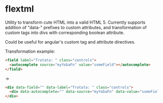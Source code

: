 flextml
=======

Utility to transform cute HTML into a valid HTML 5.
Currently supports addition of "data-" prefixes to custom attributes,
and transformation of custom tags into divs with corresponding boolean attribute.

Could be useful for angular's custom tag and attribute directives.

Transformation example:

```html
<field label="Tratata: " class="controls">
  <autocomplete source="myYobaFn" value="someField"></autocomplete>
</field>
```

→

```html
<div data-field="" data-label="Tratata: " class="controls">
  <div data-autocomplete="" data-source="myYobaFn" data-value="someField"></div>
</div>
```
